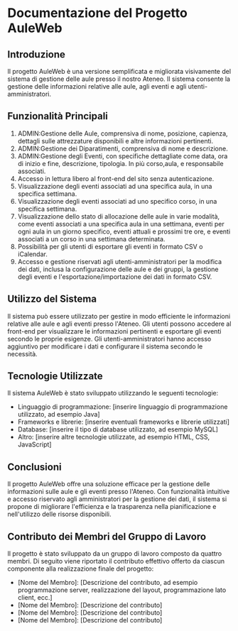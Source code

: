 # Documentazione del Progetto AuleWeb

## Introduzione
Il progetto AuleWeb è una versione semplificata e migliorata visivamente del sistema di gestione delle aule presso il nostro Ateneo. Il sistema consente la gestione delle informazioni relative alle aule, agli eventi e agli utenti-amministratori.

## Funzionalità Principali
1. ADMIN:Gestione delle Aule, comprensiva di nome, posizione, capienza, dettagli sulle attrezzature disponibili e altre informazioni pertinenti.
2. ADMIN:Gestione dei Diparatimenti, comprensiva di nome e descrizione.
3. ADMIN:Gestione degli Eventi, con specifiche dettagliate come data, ora di inizio e fine, descrizione, tipologia. In più corso,aula, e responsabile associati.  
4. Accesso in lettura libero al front-end del sito senza autenticazione.
5. Visualizzazione degli eventi associati ad una specifica aula, in una specifica settimana.
6. Visualizzazione degli eventi associati ad uno specifico corso, in una specifica settimana.
6. Visualizzazione dello stato di allocazione delle aule in varie modalità, come eventi associati a una specifica aula in una settimana, eventi per ogni aula in un giorno specifico, eventi attuali e prossimi tre ore, e eventi associati a un corso in una settimana determinata.
7. Possibilità per gli utenti di esportare gli eventi in formato CSV o iCalendar.
8. Accesso e gestione riservati agli utenti-amministratori per la modifica dei dati, inclusa la configurazione delle aule e dei gruppi, la gestione degli eventi e l'esportazione/importazione dei dati in formato CSV.

## Utilizzo del Sistema
Il sistema può essere utilizzato per gestire in modo efficiente le informazioni relative alle aule e agli eventi presso l'Ateneo. Gli utenti possono accedere al front-end per visualizzare le informazioni pertinenti e esportare gli eventi secondo le proprie esigenze. Gli utenti-amministratori hanno accesso aggiuntivo per modificare i dati e configurare il sistema secondo le necessità.

## Tecnologie Utilizzate
Il sistema AuleWeb è stato sviluppato utilizzando le seguenti tecnologie:
- Linguaggio di programmazione: [inserire linguaggio di programmazione utilizzato, ad esempio Java]
- Frameworks e librerie: [inserire eventuali frameworks e librerie utilizzati]
- Database: [inserire il tipo di database utilizzato, ad esempio MySQL]
- Altro: [inserire altre tecnologie utilizzate, ad esempio HTML, CSS, JavaScript]

## Conclusioni
Il progetto AuleWeb offre una soluzione efficace per la gestione delle informazioni sulle aule e gli eventi presso l'Ateneo. Con funzionalità intuitive e accesso riservato agli amministratori per la gestione dei dati, il sistema si propone di migliorare l'efficienza e la trasparenza nella pianificazione e nell'utilizzo delle risorse disponibili.

## Contributo dei Membri del Gruppo di Lavoro
Il progetto è stato sviluppato da un gruppo di lavoro composto da quattro membri. Di seguito viene riportato il contributo effettivo offerto da ciascun componente alla realizzazione finale del progetto:
- [Nome del Membro]: [Descrizione del contributo, ad esempio programmazione server, realizzazione del layout, programmazione lato client, ecc.]
- [Nome del Membro]: [Descrizione del contributo]
- [Nome del Membro]: [Descrizione del contributo]
- [Nome del Membro]: [Descrizione del contributo]
